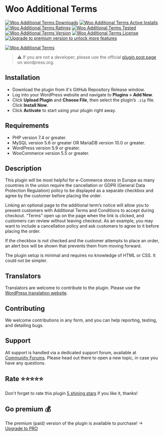 # Woo Additional Terms
[![Woo Additional Terms Downloads](https://img.shields.io/wordpress/plugin/dt/woo-additional-terms.svg)](https://wordpress.org/plugins/woo-additional-terms) [![Woo Additional Terms Active Installs](https://img.shields.io/wordpress/plugin/installs/woo-additional-terms.svg)](https://wordpress.org/plugins/woo-additional-terms) [![Woo Additional Terms Ratings](https://img.shields.io/wordpress/plugin/r/woo-additional-terms.svg)](https://wordpress.org/plugins/woo-additional-terms) [![Woo Additional Terms Tested](https://img.shields.io/wordpress/plugin/tested/woo-additional-terms.svg)](https://wordpress.org/plugins/woo-additional-terms) [![Woo Additional Terms Version](https://img.shields.io/wordpress/plugin/v/woo-additional-terms.svg)](https://wordpress.org/plugins/woo-additional-terms) [![Woo Additional Terms License](https://img.shields.io/github/license/mypreview/woo-additional-terms)](https://wordpress.org/plugins/woo-additional-terms) [![Upgrade to premium version to unlock more features](https://img.shields.io/badge/💰-Upgrade%20to%20PRO-%23fedd04)](https://woocommerce.com/products/additional-terms-pro)

[![Woo Additional Terms](https://ps.w.org/woo-additional-terms/assets/banner-1544x500.jpg?rev=1542924)](https://woocommerce.com/products/additional-terms-pro)

> ⚠️ If you are not a developer, please use the official [plugin post page](https://wordpress.org/plugins/woo-additional-terms "Download Woo Additional Terms plugin") on wordpress.org.

## Installation

* Download the plugin from it's GitHub Repository Release window.
* Log into your WordPress website and navigate to **Plugins** » **Add New**.
* Click **Upload Plugin** and **Choose File**, then select the plugin’s `.zip` file. Click **Install Now**.
* Click **Activate** to start using your plugin right away.

## Requirements

* PHP version 7.4 or greater.
* MySQL version 5.6 or greater OR MariaDB version 10.0 or greater.
* WordPress version 5.9 or greater.
* WooCommerce version 5.5 or greater.

## Description

This plugin will be most helpful for e-Commerce stores in Europe as many countries in the union require the cancellation or GDPR (General Data Protection Regulation) policy to be displayed as a separate checkbox and agree by the customer before placing the order.

Linking an optional page to the additional term’s notice will allow you to present customers with Additional Terms and Conditions to accept during checkout. “Terms” open up on the page when the link is clicked, and customers can review without leaving checkout. As an example, you may want to include a cancellation policy and ask customers to agree to it before placing the order.

If the checkbox is not checked and the customer attempts to place an order, an alert box will be shown that prevents them from moving forward.

The plugin setup is minimal and requires no knowledge of HTML or CSS. It could not be simpler.

## Translators

Translators are welcome to contribute to the plugin. Please use the [WordPress translation website](https://translate.wordpress.org/projects/wp-plugins/woo-additional-terms "WordPress translation website").

## Contributing

We welcome contributions in any form, and you can help reporting, testing, and detailing bugs.

## Support

All support is handled via a dedicated support forum, available at [Community Forums](https://wordpress.org/support/plugin/woo-additional-terms "Community Forums"). Please head out there to open a new topic, in case you have any questions.

## Rate ⭐⭐⭐⭐⭐

Don't forget to rate this plugin [5 shining stars](https://wordpress.org/support/plugin/woo-additional-terms/reviews/ "5 shining stars") if you like it, thanks!

## Go premium 💰

The premium (paid) version of the plugin is available to purchase! &#8594; [Upgrade to PRO](https://woocommerce.com/products/additional-terms-pro)
